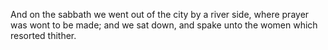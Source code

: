 And on the sabbath we went out of the city by a river side, where prayer was wont to be made; and we sat down, and spake unto the women which resorted thither.
